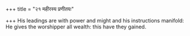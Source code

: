 +++
title = "२१ महीरस्य प्रणीतयः"

+++
His leadings are with power and might and his instructions manifold:  
     He gives the worshipper all wealth: this have they gained.